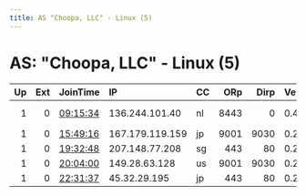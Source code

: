 ```yaml
---
title: AS "Choopa, LLC" - Linux (5)
---
```


# AS: "Choopa, LLC" - Linux (5)

|   Up |   Ext | JoinTime                                                                                            | IP              | CC   |   ORp |   Dirp | Version   | Contact                   | Nickname    |   eFamMembers |
|-----:|------:|:----------------------------------------------------------------------------------------------------|:----------------|:-----|------:|-------:|:----------|:--------------------------|:------------|--------------:|
|    1 |     0 | [09:15:34](https://metrics.torproject.org/rs.html#details/0F26A5CEF5EA4770AADADD1A9AFA49FF921085A1) | 136.244.101.40  | nl   |  8443 |      0 | 0.4.2.7   | 4096R/FF8C7A3B luxaeterna | luxaeterna  |             1 |
|    1 |     0 | [15:49:16](https://metrics.torproject.org/rs.html#details/B118755174B09A26E6C1BD19DD5914352ACB4546) | 167.179.119.159 | jp   |  9001 |   9030 | 0.2.9.11  | None                      | laterings   |             1 |
|    1 |     0 | [19:32:48](https://metrics.torproject.org/rs.html#details/B280054F46816343221E207ED51D8A36C50C3A4A) | 207.148.77.208  | sg   |   443 |     80 | 0.2.9.11  | None                      | Kashkala    |             1 |
|    1 |     0 | [20:04:00](https://metrics.torproject.org/rs.html#details/D8B87D32B7CBB21D8C54070F9ED89A0E8B8FCE01) | 149.28.63.128   | us   |  9001 |   9030 | 0.2.9.11  | None                      | sci         |             1 |
|    1 |     0 | [22:31:37](https://metrics.torproject.org/rs.html#details/7499C121F4E9E0F013571BD334C76F0AB6361B87) | 45.32.29.195    | jp   |   443 |     80 | 0.2.9.11  | None                      | avksenyovsk |             1 |
